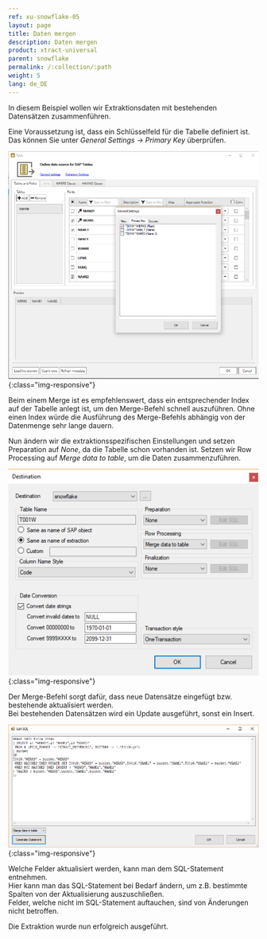 ```yaml
---
ref: xu-snowflake-05
layout: page
title: Daten mergen
description: Daten mergen
product: xtract-universal
parent: snowflake
permalink: /:collection/:path
weight: 5
lang: de_DE
---
```


In diesem Beispiel wollen wir Extraktionsdaten mit bestehenden Datensätzen zusammenführen.<br>

Eine Voraussetzung ist, dass ein Schlüsselfeld für die Tabelle definiert ist. Das können Sie unter *General Settings -> Primary Key* überprüfen.

![Snowflake-Extraction-Primary-Key](/img/content/xu/snowflake/snowflake-t001w-primary-key.png){:class="img-responsive"}

Beim einem Merge ist es empfehlenswert, dass ein entsprechender Index auf der Tabelle anlegt ist, um den Merge-Befehl schnell auszuführen. Ohne einen Index würde die Ausführung des Merge-Befehls abhängig von der Datenmenge sehr lange dauern. 

Nun ändern wir die extraktionsspezifischen Einstellungen und setzen Preparation auf *None*, da die Tabelle schon vorhanden ist. 
Setzen wir Row Processing auf *Merge data to table*, um die Daten zusammenzuführen. 

![Snowflake-Extraction-Specific-Settings-Merge-T001w](/img/content/xu/snowflake/snowflake-t001w-Extraction-Specific-Settings-Merge.png){:class="img-responsive"}

Der Merge-Befehl sorgt dafür, dass neue Datensätze eingefügt bzw. bestehende aktualisiert werden.<br> 
Bei bestehenden Datensätzen wird ein Update ausgeführt, sonst ein Insert.

![Snowflake-Custom-SQL-Merge](/img/content/xu/snowflake/snowflake-t001w-Custom-SQL-Merge.png){:class="img-responsive"}

Welche Felder aktualisiert werden, kann man dem SQL-Statement entnehmen. <br>
Hier kann man das SQL-Statement bei Bedarf ändern, um z.B. bestimmte Spalten von der Aktualisierung auszuschließen.<br>
Felder, welche nicht im SQL-Statement auftauchen, sind von Änderungen nicht betroffen.

Die Extraktion wurde nun erfolgreich ausgeführt.


